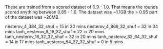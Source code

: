 These are trained from a scored dataset of 0.9 - 1.0.
That means the rounds scored anything between 0.85 - 1.0.
The dataset was ~1.1GB the > 0.95 part of the dataset was ~20MB.

nesterov_4_384_32_shuf = 15 in 20 mins
nesterov_4_869_32_shuf = 32 in 34 mins
tanh_nesterov_8_16_32_shuf = 22 in 20 mins
tanh_nesterov_16_32_32_shuf = 32 in 20 mins
tanh_nesterov_32_64_32_shuf = 14 in 17 mins
tanh_nesterov_64_32_32_shuf = 0 in 5 mins

